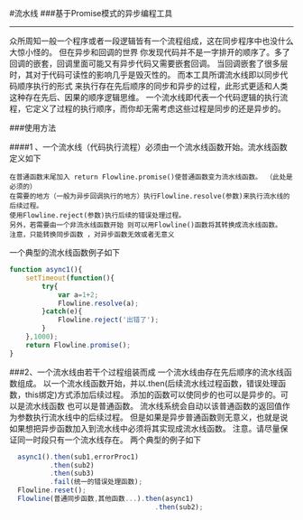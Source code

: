 #流水线
###基于Promise模式的异步编程工具
<hr/>
众所周知一般一个程序或者一段逻辑皆有一个流程组成，这在同步程序中也没什么大惊小怪的。
但在异步和回调的世界 你发现代码并不是一字排开的顺序了。多了回调的嵌套，回调里面可能又有异步代码又需要嵌套回调。
当回调嵌套了很多层时，其对于代码可读性的影响几乎是毁灭性的。
而本工具所谓流水线即以同步代码顺序执行的形式 来执行存在先后顺序的同步和异步的过程，此形式更适和人类这种存在先后、因果的顺序逻辑思维。
一个流水线即代表一个代码逻辑的执行流程，它定义了过程的执行顺序，而你却无需考虑这些过程是同步的还是异步的。

###使用方法

####1 、一个流水线（代码执行流程）必须由一个流水线函数开始。流水线函数定义如下 

    在普通函数末尾加入 return Flowline.promise()使普通函数变为流水线函数。 （此处是必须的） 
    在需要的地方（一般为异步回调执行的地方）执行Flowline.resolve(参数)来执行流水线的后续过程。
    使用Flowline.reject(参数)执行后续的错误处理过程。
    另外，若需要由一个非流水线函数开始 则可以用Flowline()函数将其转换成流水线函数。
    注意，只能转换同步函数 ，对异步函数无效或者无意义
一个典型的流水线函数例子如下
```javascript 
function async1(){
    setTimeout(function(){
        try{
            var a=1+2;
            Flowline.resolve(a);
        }catch(e){
            Flowline.reject('出错了');
        }
    },1000);
    return Flowline.promise();
}
```

###2、一个流水线由若干个过程组装而成
    一个流水线由存在先后顺序的流水线函数组成。
    以一个流水线函数开始，并以.then(后续流水线过程函数，错误处理函数，this绑定)方式添加后续过程。
    添加的函数可以使同步的也可以是异步的。可以是流水线函数 也可以是普通函数。
    流水线系统会自动以该普通函数的返回值作为参数执行流水线中的后续过程。
    但是如果是异步普通函数则无意义，也就是说如果想把异步函数加入到流水线中必须将其实现成流水线函数。
    注意。请尽量保证同一时段只有一个流水线存在。
  两个典型的例子如下
```javascript
  async1().then(sub1,errorProc1)
          .then(sub2)
          .then(sub3)
          .fail(统一的错误处理函数);
  Flowline.reset();
  Flowline(普通同步函数,其他函数...).then(async1)
                                    .then(sub2);
```
